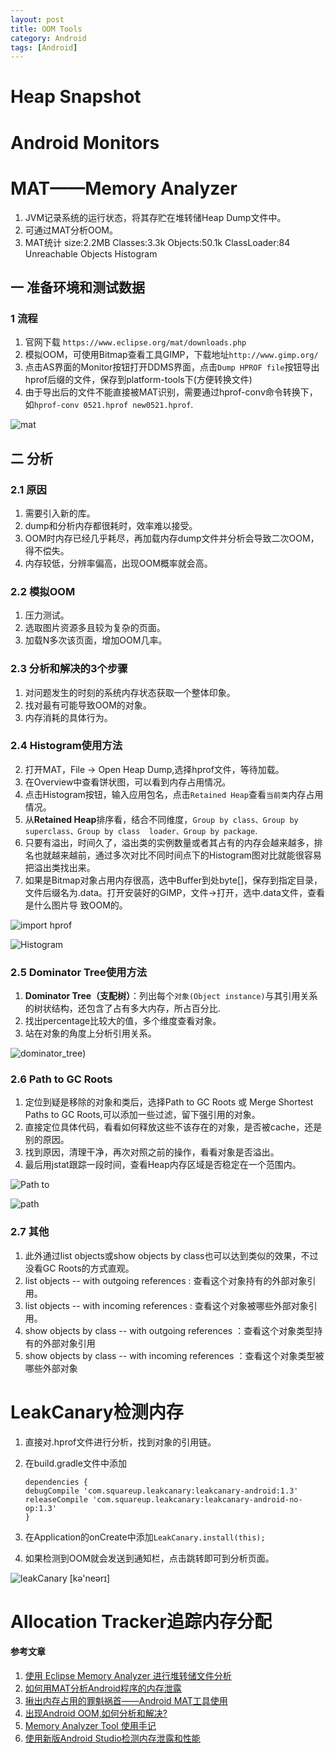 ```yaml
---
layout: post
title: OOM Tools
category: Android
tags: [Android]
---
```



# Heap Snapshot

# Android Monitors



# MAT——Memory Analyzer
1. JVM记录系统的运行状态，将其存贮在堆转储Heap Dump文件中。
2. 可通过MAT分析OOM。
3. MAT统计 size:2.2MB Classes:3.3k Objects:50.1k ClassLoader:84 Unreachable Objects Histogram


## 一 准备环境和测试数据

### 1 流程
1. 官网下载 `https://www.eclipse.org/mat/downloads.php`
2. 模拟OOM，可使用Bitmap查看工具GIMP，下载地址`http://www.gimp.org/`
3. 点击AS界面的Monitor按钮打开DDMS界面，点击`Dump HPROF file`按钮导出hprof后缀的文件，保存到platform-tools下(方便转换文件)
4. 由于导出后的文件不能直接被MAT识别，需要通过hprof-conv命令转换下，如`hprof-conv 0521.hprof new0521.hprof`.

![mat](https://raw.githubusercontent.com/rlq/image/master/oom/mat.png)


## 二 分析

### 2.1 原因
1. 需要引入新的库。
2. dump和分析内存都很耗时，效率难以接受。
3. OOM时内存已经几乎耗尽，再加载内存dump文件并分析会导致二次OOM，得不偿失。
4. 内存较低，分辨率偏高，出现OOM概率就会高。

### 2.2 模拟OOM
1. 压力测试。
2. 选取图片资源多且较为复杂的页面。
3. 加载N多次该页面，增加OOM几率。


### 2.3 分析和解决的3个步骤
1. 对问题发生的时刻的系统内存状态获取一个整体印象。
2. 找对最有可能导致OOM的对象。
3. 内存消耗的具体行为。

### 2.4 Histogram使用方法
2. 打开MAT，File -> Open Heap Dump,选择hprof文件，等待加载。
3. 在Overview中查看饼状图，可以看到内存占用情况。
4. 点击Histogram按钮，输入应用包名，点击`Retained Heap`查看`当前类`内存占用情况。
5. 从**Retained Heap**排序看，结合不同维度，`Group by class、Group by superclass、Group by class  loader、Group by package`.
6. 只要有溢出，时间久了，溢出类的实例数量或者其占有的内存会越来越多，排名也就越来越前，通过多次对比不同时间点下的Histogram图对比就能很容易把溢出类找出来。
7. 如果是Bitmap对象占用内存很高，选中Buffer到处byte[]，保存到指定目录，文件后缀名为.data。打开安装好的GIMP，文件->打开，选中.data文件，查看是什么图片导
致OOM的。

![import hprof](https://raw.githubusercontent.com/rlq/image/master/oom/mat_import_histogram.png)

![Histogram](https://raw.githubusercontent.com/rlq/image/master/oom/mat_histogram.png)



### 2.5 Dominator Tree使用方法
1. **Dominator Tree（支配树）**：列出每个`对象(Object instance)`与其引用关系的树状结构，还包含了占有多大内存，所占百分比.
2. 找出percentage比较大的值，多个维度查看对象。
3. 站在对象的角度上分析引用关系。

![dominator_tree](https://raw.githubusercontent.com/rlq/image/master/oom/mat_dominator_tree.png))

### 2.6 Path to GC Roots
1. 定位到疑是移除的对象和类后，选择Path to GC Roots 或 Merge Shortest Paths to GC Roots,可以添加一些过滤，留下强引用的对象。
2. 直接定位具体代码，看看如何释放这些不该存在的对象，是否被cache，还是别的原因。
3. 找到原因，清理干净，再次对照之前的操作，看看对象是否溢出。
4. 最后用jstat跟踪一段时间，查看Heap内存区域是否稳定在一个范围内。

![Path to](https://raw.githubusercontent.com/rlq/image/master/oom/mat_pathto.png)

![path](https://raw.githubusercontent.com/rlq/image/master/oom/mat_path2.png)

### 2.7 其他
1. 此外通过list objects或show objects by class也可以达到类似的效果，不过没看GC Roots的方式直观。
2. list objects -- with outgoing references : 查看这个对象持有的外部对象引用。
3. list objects -- with incoming references : 查看这个对象被哪些外部对象引用。
4. show objects by class  --  with outgoing references ：查看这个对象类型持有的外部对象引用
5. show objects by class  --  with incoming references ：查看这个对象类型被哪些外部对象


# LeakCanary检测内存
1. 直接对.hprof文件进行分析，找到对象的引用链。
2. 在build.gradle文件中添加

	```
	dependencies { 
    debugCompile 'com.squareup.leakcanary:leakcanary-android:1.3' 
    releaseCompile 'com.squareup.leakcanary:leakcanary-android-no-	op:1.3' 
	}
	```
3. 在Application的onCreate中添加`LeakCanary.install(this);`
4. 如果检测到OOM就会发送到通知栏，点击跳转即可到分析页面。

![leakCanary [kə'neərɪ]](https://raw.githubusercontent.com/rlq/image/master/oom/leakCanary.png)


# Allocation Tracker追踪内存分配



#### 参考文章
1. [使用 Eclipse Memory Analyzer 进行堆转储文件分析](https://www.ibm.com/developerworks/cn/opensource/os-cn-ecl-ma/index.html)
2. [如何用MAT分析Android程序的内存泄露](https://www.cnblogs.com/baiyi168/p/5684251.html)
3. [揪出内存占用的罪魁祸首——Android MAT工具使用](https://www.jianshu.com/p/0125e1bf0531)
4. [出现Android OOM,如何分析和解决?](https://blog.csdn.net/u013303600/article/details/70187745)
5. [Memory Analyzer Tool 使用手记](http://wensong.iteye.com/blog/1986449)
6. [使用新版Android Studio检测内存泄露和性能](https://blog.csdn.net/yangxi_pekin/article/details/51860998)




